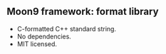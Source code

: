 ## Moon9 framework: format library
- C-formatted C++ standard string.
- No dependencies.
- MIT licensed.
